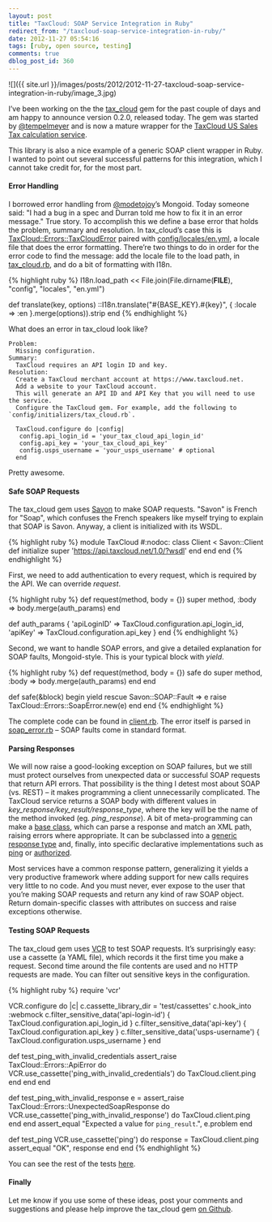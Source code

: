 ```yaml
---
layout: post
title: "TaxCloud: SOAP Service Integration in Ruby"
redirect_from: "/taxcloud-soap-service-integration-in-ruby/"
date: 2012-11-27 05:54:16
tags: [ruby, open source, testing]
comments: true
dblog_post_id: 360
---
```

![]({{ site.url }}/images/posts/2012/2012-11-27-taxcloud-soap-service-integration-in-ruby/image_3.jpg)

I’ve been working on the the [tax_cloud](https://github.com/txcrb/tax_cloud) gem for the past couple of days and am happy to announce version 0.2.0, released today. The gem was started by [@tempelmeyer](https://twitter.com/tempelmeyer/) and is now a mature wrapper for the [TaxCloud US Sales Tax calculation service](https://taxcloud.com/).

This library is also a nice example of a generic SOAP client wrapper in Ruby. I wanted to point out several successful patterns for this integration, which I cannot take credit for, for the most part.

#### Error Handling

I borrowed error handling from [@modetojoy](https://twitter.com/modetojoy)’s Mongoid. Today someone said: "I had a bug in a spec and Durran told me how to fix it in an error message." True story. To accomplish this we define a base error that holds the problem, summary and resolution. In tax_cloud’s case this is  [TaxCloud::Errors::TaxCloudError](https://github.com/txcrb/tax_cloud/blob/master/lib/tax_cloud/errors/tax_cloud_error.rb) paired with [config/locales/en.yml](https://github.com/txcrb/tax_cloud/blob/master/lib/config/locales/en.yml), a locale file that does the error formatting. There’re two things to do in order for the error code to find the message: add the locale file to the load path, in [tax_cloud.rb](https://github.com/txcrb/tax_cloud/blob/master/lib/tax_cloud.rb), and do a bit of formatting with I18n.

{% highlight ruby %}
I18n.load_path << File.join(File.dirname(__FILE__), "config", "locales", "en.yml")

def translate(key, options)
    ::I18n.translate("#{BASE_KEY}.#{key}", { :locale => :en }.merge(options)).strip
end
{% endhighlight %}

What does an error in tax_cloud look like?

```
Problem:
  Missing configuration.
Summary:
  TaxCloud requires an API login ID and key.
Resolution:
  Create a TaxCloud merchant account at https://www.taxcloud.net.
  Add a website to your TaxCloud account.
  This will generate an API ID and API Key that you will need to use the service.
  Configure the TaxCloud gem. For example, add the following to `config/initializers/tax_cloud.rb`.

  TaxCloud.configure do |config|
   config.api_login_id = 'your_tax_cloud_api_login_id'
   config.api_key = 'your_tax_cloud_api_key'
   config.usps_username = 'your_usps_username' # optional
  end
```

Pretty awesome.

#### Safe SOAP Requests

The tax_cloud gem uses [Savon](https://github.com/savonrb/savon) to make SOAP requests. "Savon" is French for "Soap", which confuses the French speakers like myself trying to explain that SOAP is Savon. Anyway, a client is initialized with its WSDL.

{% highlight ruby %}
module TaxCloud #:nodoc:
  class Client < Savon::Client
    def initialize
      super 'https://api.taxcloud.net/1.0/?wsdl'
    end
  end
end
{% endhighlight %}

First, we need to add authentication to every request, which is required by the API. We can override _request_.

{% highlight ruby %}
def request(method, body = {})
  super method, :body => body.merge(auth_params)
end

def auth_params
  {
    'apiLoginID' => TaxCloud.configuration.api_login_id,
    'apiKey' => TaxCloud.configuration.api_key
  }
end
{% endhighlight %}

Second, we want to handle SOAP errors, and give a detailed explanation for SOAP faults, Mongoid-style. This is your typical block with _yield_.

{% highlight ruby %}
def request(method, body = {})
  safe do
    super method, :body => body.merge(auth_params)
  end
end

def safe(&block)
  begin
    yield
  rescue Savon::SOAP::Fault => e
    raise TaxCloud::Errors::SoapError.new(e)
  end
end
{% endhighlight %}

The complete code can be found in [client.rb](https://github.com/txcrb/tax_cloud/blob/master/lib/tax_cloud/client.rb). The error itself is parsed in [soap_error.rb](https://github.com/txcrb/tax_cloud/blob/master/lib/tax_cloud/errors/soap_error.rb) – SOAP faults come in standard format.

#### Parsing Responses

We will now raise a good-looking exception on SOAP failures, but we still must protect ourselves from unexpected data or successful SOAP requests that return API errors. That possibility is the thing I detest most about SOAP (vs. REST) – it makes programming a client unnecessarily complicated. The TaxCloud service returns a SOAP body with different values in _key_response/key_result/response_type_, where the key will be the name of the method invoked (eg. _ping_response_). A bit of meta-programming can make a [base class](https://github.com/txcrb/tax_cloud/blob/master/lib/tax_cloud/responses/base.rb), which can parse a response and match an XML path, raising errors where appropriate. It can be subclassed into a [generic response type](https://github.com/txcrb/tax_cloud/blob/master/lib/tax_cloud/responses/generic.rb) and, finally, into specific declarative implementations such as [ping](https://github.com/txcrb/tax_cloud/blob/master/lib/tax_cloud/responses/ping.rb) or [authorized](https://github.com/txcrb/tax_cloud/blob/master/lib/tax_cloud/responses/authorized.rb).

Most services have a common response pattern, generalizing it yields a very productive framework where adding support for new calls requires very little to no code. And you must never, ever expose to the user that you’re making SOAP requests and return any kind of raw SOAP object. Return domain-specific classes with attributes on success and raise exceptions otherwise.

#### Testing SOAP Requests

The tax_cloud gem uses [VCR](https://github.com/myronmarston/vcr) to test SOAP requests. It’s surprisingly easy: use a cassette (a YAML file), which records it the first time you make a request. Second time around the file contents are used and no HTTP requests are made. You can filter out sensitive keys in the configuration.

{% highlight ruby %}
require 'vcr'

VCR.configure do |c|
  c.cassette_library_dir = 'test/cassettes'
  c.hook_into :webmock
  c.filter_sensitive_data('api-login-id')  { TaxCloud.configuration.api_login_id }
  c.filter_sensitive_data('api-key')       { TaxCloud.configuration.api_key }
  c.filter_sensitive_data('usps-username') { TaxCloud.configuration.usps_username }
end

def test_ping_with_invalid_credentials
  assert_raise TaxCloud::Errors::ApiError do
   VCR.use_cassette('ping_with_invalid_credentials') do
    TaxCloud.client.ping
   end
  end
end

def test_ping_with_invalid_response
  e = assert_raise TaxCloud::Errors::UnexpectedSoapResponse do
   VCR.use_cassette('ping_with_invalid_response') do
    TaxCloud.client.ping
   end
  end
  assert_equal "Expected a value for `ping_result`.", e.problem
end

def test_ping
  VCR.use_cassette('ping') do
   response = TaxCloud.client.ping
   assert_equal "OK", response
  end
end
{% endhighlight %}

You can see the rest of the tests [here](https://github.com/txcrb/tax_cloud/tree/master/test).

#### Finally

Let me know if you use some of these ideas, post your comments and suggestions and please help improve the tax_cloud gem [on Github](https://github.com/txcrb/tax_cloud).
